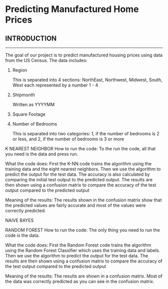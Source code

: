 # Predicting Manufactured Home Prices

## INTRODUCTION
-------
The goal of our project is to predict manufactured housing prices using data from the US Census. The data includes:
1. Region

   This is separated into 4 sections: NorthEast, Northwest, Midwest, South, West each represented by a number 1 - 4
2. Shipmonth

   Written as YYYYMM
3. Square Footage

4. Number of Bedrooms

    This is separated into two categories: 1, if the number of bedrooms is 2 or less, and 2, if the number of bedrooms is 3 or more


K NEAREST NEIGHBOR
How to run the code:
To the run the code, all that you need is the data and press run. 

What the code does:
First the K-NN code trains the algorithm using the training data and the eight nearest neighbors. 
Then we use the algorithm to predict the output for the test data. The accuracy is also calculated by comparing the initial test output to the predicted output. 
The results are then shown using a confusion matrix to compare the accuracy of the test output compared to the predicted output

Meaning of the results:
The results shown in the confusion matrix show that the predicted values are fairly accurate and most of the values were correctly predicted. 

NAIVE BAYES

RANDOM FOREST
How to run the code:
The only thing you need to run the code is the data. 

What the code does:
First the Random Forest code trains the algorithm using the Random Forest Classifier which uses the training data and labels. 
Then we use the algorithm to predict the output for the test data.
The results are then shown using a confusion matrix to compare the accuracy of the test output compared to the predicted output

Meaning of the results:
The results are shown in a confusion matrix. Most of the data was correctly predicted as you can see in the confusion matrix. 
